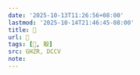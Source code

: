 ```yaml
---
date: '2025-10-13T11:26:56+08:00'
lastmod: '2025-10-14T21:46:45-08:00'
title: 󰔛
url: 󰔛
tags: [𪇗, 鷇]
src: GHZR, DCCV
note:
---
```

